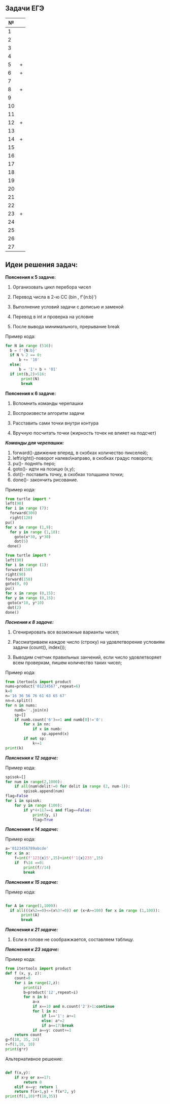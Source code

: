 ## Задачи ЕГЭ
| № | |
| ------ | ------ |
| 1 | |
| 2 | |
| 3 | |
| 4 | |
| 5 | + | 
| 6 | + |
| 7 | |
| 8 | + |
| 9 | |
| 10 | |
| 11 | |
| 12 | + |
| 13 | |
| 14 | + |
| 15 | |
| 16 | |
| 17 | |
| 18 | |
| 19 | |
| 20 | |
| 21 | |
| 22 | |
| 23 | + |
| 24 | |
| 25 | |
| 26 | |
| 27 | |


## Идеи решения задач:

**Пояснения к 5 задаче:**
  
  1. Организовать цикл перебора чисел
  
  2. Перевод числа в 2-ю СС (bin , f'{n:b}')
  
  3. Выполнение условий задачи с дописью и заменой
  
  4. Перевод в int и проверка на условие
  
  5. После вывода минимального, прерывание break
  
  Пример кода: 
  ```python
  for N in range (516):
    b = f'{N:b}'
    if N % 2 == 0:
        b += '10'
    else:
        b = '1'+ b + '01'
    if int(b,2)>516:
         print(N)
         break
   ```
    

**Пояснения к 6 задаче:**
 
  1. Вспомнить команды черепашки
  
  2. Воспроизвести алгоритм задачи
 
  3. Расставить сами точки внутри контура
  
  4. Вручную посчитать точки
  (жирность точек не влияет на подсчет)
  
 ***Команды для черепашки:***
   1. forward()-движение вперед, в скобках количество пикселей);
   2. left\right()-поворот налево\направо, в скобках градус поворота;
   3. pu()- поднять перо;
   4. goto()- идти на позицю (x,y);
   5. dot()- поставить точку, в скобках толщшина точки;
   6. done()- закончить рисование.

  Пример кода:
  ```python
  from turtle import *
  left(90)
  for i in range (7):
    forward(300)
    right(120)
  pu()
  for x in range (1,9):
    for y in range (1,10):
      goto(x*30, y*30)
      dot(5)
   done()
   ```
   
   ```python
   from turtle import *
left(90)
for i in range (1):
  forward(150)
  right(90)
  forward(150)
  goto(0, 0)
pu()
for x in range (0,15):
  for y in range (0,15):
    goto(x*10, y*10)
    dot(2)
done()
```
   
   
   
   
   ***Поснения к 8 задаче:***
   
  
1. Сгенирировать все возможные варианты чисел;

2. Рассматриваем каждое число (строку) на удовлетворение условиям задачи (count(), index());

3. Выводим счетчик правильных занчений, если число удовлетворяет всем проверкам, пишем количество таких чисел;


Пример кода:

```python 
from itertools import product
nums=product('01234567',repeat=6)
k=0
n='16 36 56 76 61 63 65 67'
nn=n.split()
for n in nums:
    numb=''.join(n)
    sp=[]
    if numb.count('6')==1 and numb[0]!='0':
        for x in nn:
            if x in numb:
                sp.append(x)
        if not sp: 
            k+=1
print(k)

```



***Пояснения к 12 задаче:***

Пример кода:

```python
spisok=[]
for num in range(2,1000):
    if all(num%delit!=0 for delit in range (2, num-1)):
        spisok.append(num)
flag=False
for i in spisok:
    for y in range (100):
        if y*4+117==i and flag==False:
            print(y, i)
            flag=True
```





***Пояснения к 14 задаче:***

Пример кода:

```python
a='0123456789abcde'
for x in a:
    f=int(f'123{x}5',15)+int(f'1{x}233',15)
    if  f%14 ==0:
        print(f//14)
        break
 ```
 
 
 
 ***Пояснения к 15 задаче:***
 
 
 Пример кода:
 
 ```python
 
 for A in range(1,1000):
   if all(((x%2==0)<=(x%3!=0)) or (x+A>=100) for x in range (1,100)):
        print(A)
        break
 ```






***Пояснения к 21 задаче:***
1. Если в голове не соображжается, составляем таблицу.





***Пояснения к 23 задаче:***


Пример кода:
```python
from itertools import product
def f (x, y, z):
    count=0
    for i in range(2,z):
        print(i)
        b=product('12',repeat=i) 
        for n in b: 
            a=x
            if x==10 and n.count('2')>1:continue 
            for l in n: 
                if l=='1': a+=1 
                else: a*=2
                if a==17:break
            if a==y: count+=1
    return count
g=f(10, 35, 24)
r=f(1,10, 10)
print(g*r)
```



Альтернативное решение:

```python 

def f(x,y):
    if x>y or x==17:
        return 0
    elif x==y: return 1
    return f(x+1,y) + f(x*2, y)
print(f(1,10)*f(10,35))
```
